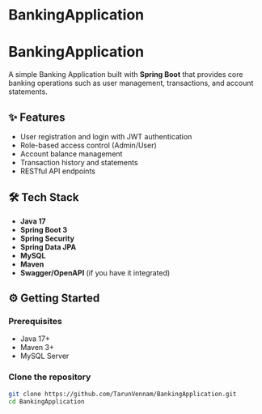 # BankingApplication
# BankingApplication

A simple Banking Application built with **Spring Boot** that provides core banking operations such as user management, transactions, and account statements.  

## ✨ Features

- User registration and login with JWT authentication
- Role-based access control (Admin/User)
- Account balance management
- Transaction history and statements
- RESTful API endpoints

## 🛠️ Tech Stack

- **Java 17**
- **Spring Boot 3**
- **Spring Security**
- **Spring Data JPA**
- **MySQL**
- **Maven**
- **Swagger/OpenAPI** (if you have it integrated)

## ⚙️ Getting Started

### Prerequisites

- Java 17+
- Maven 3+
- MySQL Server

### Clone the repository

```bash
git clone https://github.com/TarunVennam/BankingApplication.git
cd BankingApplication
